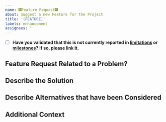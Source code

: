 ```yaml
---
name: 🎆Feature Request🎆
about: Suggest a new Feature for the Project
title: '[FEATURE]'
labels: enhancement
assignees: ''
---
```


- [ ] **Have you validated that this is not currently reported in 
    [limitations](https://github.com/aws/amazon-neptune-jdbc-driver/blob/develop/sql-gremlin/README.asciidoc#sql-support-and-limitations) or
    [milestones](https://github.com/aws/amazon-neptune-jdbc-driver/milestones)? If so, please link it.**

## Feature Request Related to a Problem?
<!-- 
A clear and concise description of what the problem is.
Examples:
I'm always frustrated when [...]
It would be really cool if [...]
I think that [...] should be supported
For my use case, [...] would be really useful
-->

## Describe the Solution
<!-- A clear and concise description of what the feature is, what the expected inputs and outputs are, how it would be used, etc. -->

## Describe Alternatives that have been Considered
<!-- A clear and concise description of any alternative solutions or features you've considered, if applicable.--> 

## Additional Context
<!-- Add any other context or screenshots about the feature request here. -->
